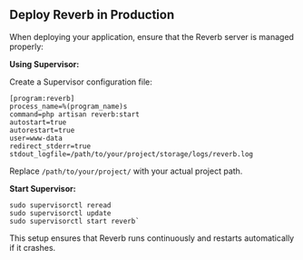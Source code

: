 ## Deploy Reverb in Production

When deploying your application, ensure that the Reverb server is managed properly:

**Using Supervisor:**

Create a Supervisor configuration file:

```
[program:reverb]
process_name=%(program_name)s
command=php artisan reverb:start
autostart=true
autorestart=true
user=www-data
redirect_stderr=true
stdout_logfile=/path/to/your/project/storage/logs/reverb.log

```

Replace `/path/to/your/project/` with your actual project path.

**Start Supervisor:**


```
sudo supervisorctl reread 
sudo supervisorctl update 
sudo supervisorctl start reverb`
```

This setup ensures that Reverb runs continuously and restarts automatically if it crashes.
